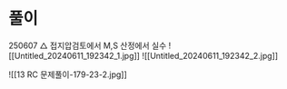 # 풀이

250607 △ 접지압검토에서 M,S 산정에서 실수
![[Untitled_20240611_192342_1.jpg]]
![[Untitled_20240611_192342_2.jpg]]


![[13 RC 문제풀이-179-23-2.jpg]]